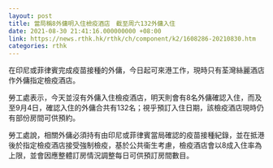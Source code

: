 ```yaml
---
layout: post
title: 當局稱8外傭明入住檢疫酒店　截至周六132外傭入住
date: 2021-08-30 21:41:16.000000000 +08:00
link: https://news.rthk.hk/rthk/ch/component/k2/1608286-20210830.htm
categories: rthk
---
```


在印尼或菲律賓完成疫苗接種的外傭，今日起可來港工作，現時只有荃灣絲麗酒店作外傭指定檢疫酒店。

勞工處表示，今天並沒有外傭入住檢疫酒店，明天則會有8名外傭確認入住，而及至9月4日，確認入住的外傭合共有132名；視乎預訂入住日期，該檢疫酒店現時仍有部份房間可供預約。

勞工處說，相關外傭必須持有由印尼或菲律賓當局確認的疫苗接種紀錄，並在抵港後於指定檢疫酒店接受強制檢疫，基於公共衞生考慮，檢疫酒店會以8成入住率為上限，並會因應整體訂房情況調整每日可供預訂房間數目。
